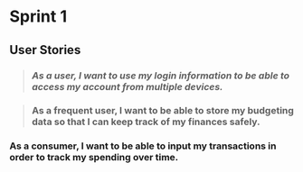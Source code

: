 # Sprint 1

## User Stories

> ### *As a user, I want to use my login information to be able to access my account from multiple devices.*

> ### As a frequent user, I want to be able to store my budgeting data so that I can keep track of my finances safely.

### As a consumer, I want to be able to input my transactions in order to track my spending over time.

